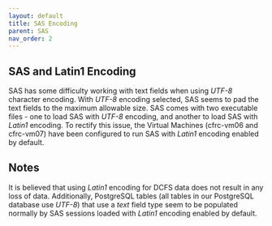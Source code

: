 ```yaml
---
layout: default
title: SAS Encoding
parent: SAS
nav_order: 2
---
```


## SAS and Latin1 Encoding

SAS has some difficulty working with text fields when using *UTF-8*
character encoding. With *UTF-8* encoding selected, SAS seems to pad the
text fields to the maximum allowable size. SAS comes with two executable
files - one to load SAS with *UTF-8* encoding, and another to load SAS
with *Latin1* encoding. To rectify this issue, the Virtual Machines
(cfrc-vm06 and cfrc-vm07) have been configured to run SAS with *Latin1*
encoding enabled by default.

## Notes

It is believed that using *Latin1* encoding for DCFS data does not
result in any loss of data. Additionally, PostgreSQL tables (all tables
in our PostgreSQL database use *UTF-8*) that use a *text* field type
seem to be populated normally by SAS sessions loaded with *Latin1*
encoding enabled by default.
